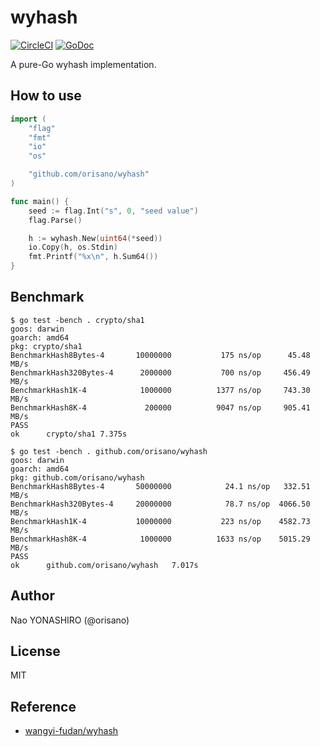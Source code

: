 # wyhash

[![CircleCI](https://circleci.com/gh/orisano/wyhash.svg?style=svg)](https://circleci.com/gh/orisano/wyhash)
[![GoDoc](https://godoc.org/github.com/orisano/wyhash?status.svg)](https://godoc.org/github.com/orisano/wyhash)

A pure-Go wyhash implementation.

## How to use
```go
import (
	"flag"
	"fmt"
	"io"
	"os"

	"github.com/orisano/wyhash"
)

func main() {
	seed := flag.Int("s", 0, "seed value")
	flag.Parse()

	h := wyhash.New(uint64(*seed))
	io.Copy(h, os.Stdin)
	fmt.Printf("%x\n", h.Sum64())
}
```

## Benchmark
```
$ go test -bench . crypto/sha1
goos: darwin
goarch: amd64
pkg: crypto/sha1
BenchmarkHash8Bytes-4     	10000000	       175 ns/op	  45.48 MB/s
BenchmarkHash320Bytes-4   	 2000000	       700 ns/op	 456.49 MB/s
BenchmarkHash1K-4         	 1000000	      1377 ns/op	 743.30 MB/s
BenchmarkHash8K-4         	  200000	      9047 ns/op	 905.41 MB/s
PASS
ok  	crypto/sha1	7.375s
```

```
$ go test -bench . github.com/orisano/wyhash
goos: darwin
goarch: amd64
pkg: github.com/orisano/wyhash
BenchmarkHash8Bytes-4     	50000000	        24.1 ns/op	 332.51 MB/s
BenchmarkHash320Bytes-4   	20000000	        78.7 ns/op	4066.50 MB/s
BenchmarkHash1K-4         	10000000	       223 ns/op	4582.73 MB/s
BenchmarkHash8K-4         	 1000000	      1633 ns/op	5015.29 MB/s
PASS
ok  	github.com/orisano/wyhash	7.017s
```

## Author
Nao YONASHIRO (@orisano)

## License
MIT

## Reference
* [wangyi-fudan/wyhash](https://github.com/wangyi-fudan/wyhash)
